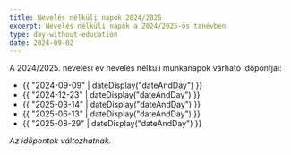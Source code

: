 ```yaml
---
title: Nevelés nélküli napok 2024/2025
excerpt: Nevelés nélküli napok a 2024/2025-ös tanévben
type: day-without-education
date: 2024-09-02
---
```

A 2024/2025. nevelési év nevelés nélküli munkanapok várható időpontjai:

<ul>
  <li>{{ "2024-09-09" | dateDisplay("dateAndDay") }}</li>
  <li>{{ "2024-12-23" | dateDisplay("dateAndDay") }}</li>
  <li>{{ "2025-03-14" | dateDisplay("dateAndDay") }}</li>
  <li>{{ "2025-06-13" | dateDisplay("dateAndDay") }}</li>
  <li>{{ "2025-08-29" | dateDisplay("dateAndDay") }}</li>
</ul>

*Az időpontok változhatnak.*